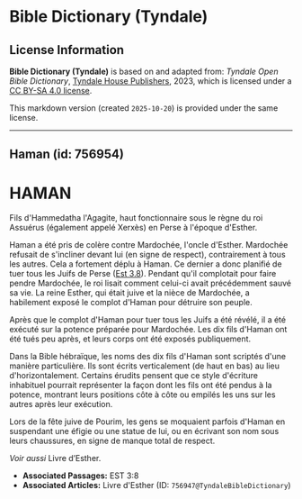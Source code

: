 # Bible Dictionary (Tyndale)

## License Information

**Bible Dictionary (Tyndale)** is based on and adapted from: _Tyndale Open Bible Dictionary_, [Tyndale House Publishers](https://tyndaleopenresources.com/), 2023, which is licensed under a [CC BY-SA 4.0 license](https://creativecommons.org/licenses/by-sa/4.0/legalcode.en).

This markdown version (created `2025-10-20`) is provided under the same license.



--------------------------------

## Haman (id: 756954)

HAMAN
=====

Fils d'Hammedatha l'Agagite, haut fonctionnaire sous le règne du roi Assuérus (également appelé Xerxès) en Perse à l'époque d'Esther.

Haman a été pris de colère contre Mardochée, l'oncle d'Esther. Mardochée refusait de s'incliner devant lui (en signe de respect), contrairement à tous les autres. Cela a fortement déplu à Haman. Ce dernier a donc planifié de tuer tous les Juifs de Perse ([Est 3\.8](https://ref.ly/Esth3:8)). Pendant qu'il complotait pour faire pendre Mardochée, le roi lisait comment celui\-ci avait précédemment sauvé sa vie. La reine Esther, qui était juive et la nièce de Mardochée, a habilement exposé le complot d'Haman pour détruire son peuple.

Après que le complot d'Haman pour tuer tous les Juifs a été révélé, il a été exécuté sur la potence préparée pour Mardochée. Les dix fils d'Haman ont été tués peu après, et leurs corps ont été exposés publiquement.

Dans la Bible hébraïque, les noms des dix fils d'Haman sont scriptés d'une manière particulière. Ils sont écrits verticalement (de haut en bas) au lieu d'horizontalement. Certains érudits pensent que ce style d'écriture inhabituel pourrait représenter la façon dont les fils ont été pendus à la potence, montrant leurs positions côte à côte ou empilés les uns sur les autres après leur exécution.

Lors de la fête juive de Pourim, les gens se moquaient parfois d'Haman en suspendant une éfigie ou une statue de lui, ou en écrivant son nom sous leurs chaussures, en signe de manque total de respect.

*Voir aussi* Livre d’Esther.

* **Associated Passages:** EST 3:8
* **Associated Articles:** Livre d'Esther (ID: `756947@TyndaleBibleDictionary`)

